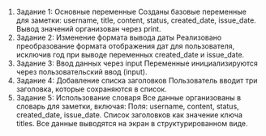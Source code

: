 1. Задание 1: Основные переменные
Созданы базовые переменные для заметки: username, title, content, status, created_date, issue_date.
Вывод значений организован через print.
2. Задание 2: Изменение формата вывода даты
Реализовано преобразование формата отображения дат для пользователя, исключив год при выводе переменных created_date и issue_date.
3. Задание 3: Ввод данных через input
Переменные инициализируются через пользовательский ввод (input).
4. Задание 4: Добавление списка заголовков
Пользователь вводит три заголовка, которые сохраняются в список.
5. Задание 5: Использование словаря
Все данные организованы в словарь для заметки, включая:
Поля: username, content, status, created_date, issue_date.
Список заголовков как значение ключа titles.
Все данные выводятся на экран в структурированном виде.
